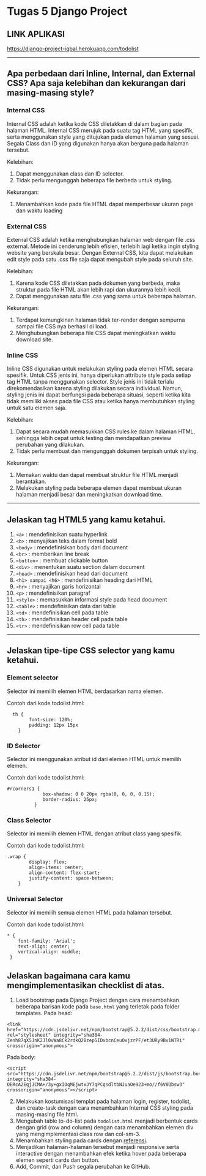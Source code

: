 # Tugas 5 Django Project
## LINK APLIKASI
https://django-project-iqbal.herokuapp.com/todolist
<hr>

## Apa perbedaan dari Inline, Internal, dan External CSS? Apa saja kelebihan dan kekurangan dari masing-masing style?

### Internal CSS
Internal CSS adalah ketika kode CSS diletakkan di dalam bagian <head> pada halaman HTML. Internal CSS merujuk pada suatu tag HTML yang spesifik, serta menggunakan style yang ditujukan pada elemen halaman yang sesuai. Segala Class dan ID yang digunakan hanya akan berguna pada halaman tersebut.

Kelebihan:
1. Dapat menggunakan class dan ID selector.
2. Tidak perlu mengunggah beberapa file berbeda untuk styling.

Kekurangan:
1. Menambahkan kode pada file HTML dapat memperbesar ukuran page dan waktu loading

### External CSS
External CSS adalah ketika menghubungkan halaman web dengan file .css external. Metode ini cenderung lebih efisien, terlebih lagi ketika ingin styling website yang berskala besar. Dengan External CSS, kita dapat melakukan edit style pada satu .css file saja dapat mengubah style pada seluruh site.

Kelebihan:
1. Karena kode CSS diletakkan pada dokumen yang berbeda, maka struktur pada file HTML akan lebih rapi dan ukurannya lebih kecil.
2. Dapat menggunakan satu file .css yang sama untuk beberapa halaman.

Kekurangan:
1. Terdapat kemungkinan halaman tidak ter-render dengan sempurna sampai file CSS nya berhasil di load.
2. Menghubungkan beberapa file CSS dapat meningkatkan waktu download site.

### Inline CSS
Inline CSS digunakan untuk melakukan styling pada elemen HTML secara spesifik. Untuk CSS jenis ini, hanya diperlukan attribute style pada setiap tag HTML tanpa menggunakan selector. Style jenis ini tidak terlalu direkomendasikan karena styling dilakukan secara individual. Namun, styling jenis ini dapat berfungsi pada beberapa situasi, seperti ketika kita tidak memiliki akses pada file CSS atau ketika hanya membutuhkan styling untuk satu elemen saja.

Kelebihan:
1. Dapat secara mudah memasukkan CSS rules ke dalam halaman HTML, sehingga lebih cepat untuk testing dan mendapatkan preview perubahan yang dilakukan.
2. Tidak perlu membuat dan mengunggah dokumen terpisah untuk styling.

Kekurangan:
1. Memakan waktu dan dapat membuat struktur file HTML menjadi berantakan.
2. Melakukan styling pada beberapa elemen dapat membuat ukuran halaman menjadi besar dan meningkatkan download time.

<hr>
  
## Jelaskan tag HTML5 yang kamu ketahui.

1. `<a>` : mendefinisikan suatu hyperlink
2. `<b>` : menyajikan teks dalam format bold
3. `<body>` : mendefinisikan body dari document
4. `<br>` : memberikan line break
5. `<button>` : membuat clickable button
6. `<div>` : menentukan suatu section dalam document
7. `<head>` : mendefinisikan head dari document
8. `<h1> sampai <h6>` : mendefinisikan heading dari HTML
9. `<hr>` : menyajikan garis horizontal
10. `<p>` : mendefinisikan paragraf
11. `<style>` : memasukkan informasi style pada head document
12. `<table>` : mendefinisikan data dari table
13. `<td>` : mendefinisikan cell pada table
14. `<th>` : mendefinisikan header cell pada table
15. `<tr>` : mendefinisikan row cell pada table

<hr>

## Jelaskan tipe-tipe CSS selector yang kamu ketahui.

### Element selector
Selector ini memilih elemen HTML berdasarkan nama elemen.

Contoh dari kode todolist.html:
```
  th {
        font-size: 120%;
        padding: 12px 15px
    }
```

### ID Selector
Selector ini menggunakan atribut id dari elemen HTML untuk memilih elemen.

Contoh dari kode todolist.html:
```
#rcorners1 {
             box-shadow: 0 0 20px rgba(0, 0, 0, 0.15);
             border-radius: 25px;
          }
```

### Class Selector
Selector ini memilih elemen HTML dengan atribut class yang spesifik.

Contoh  dari kode todolist.html:
```
.wrap {
        display: flex;
        align-items: center;
        align-content: flex-start;
        justify-content: space-between;
    }
```
  
### Universal Selector
Selector ini memilih semua elemen HTML pada halaman tersebut.

Contoh dari kode todolist.html:
```
* {
    font-family: 'Arial';
    text-align: center;
    vertical-align: middle;
 }
```
  
## Jelaskan bagaimana cara kamu mengimplementasikan checklist di atas.

1. Load bootstrap pada Django Project dengan cara menambahkan beberapa barisan kode pada `base.html` yang terletak pada folder templates.
  Pada head:
  ```
  <link href="https://cdn.jsdelivr.net/npm/bootstrap@5.2.2/dist/css/bootstrap.min.css" rel="stylesheet" integrity="sha384-Zenh87qX5JnK2Jl0vWa8Ck2rdkQ2Bzep5IDxbcnCeuOxjzrPF/et3URy9Bv1WTRi" crossorigin="anonymous">
  ```
  Pada body:
  ```
  <script src="https://cdn.jsdelivr.net/npm/bootstrap@5.2.2/dist/js/bootstrap.bundle.min.js" integrity="sha384-OERcA2EqjJCMA+/3y+gxIOqMEjwtxJY7qPCqsdltbNJuaOe923+mo//f6V8Qbsw3" crossorigin="anonymous"></script>
  ```

2. Melakukan kostumisasi templat pada halaman login, register, todolist, dan create-task dengan cara menambahkan Internal CSS styling pada masing-masing file html. 
3. Mengubah table to-do-list pada `todolist.html` menjadi berbentuk cards dengan grid (row and column) dengan cara menambahkan elemen div yang mengimplementasi class row dan col-sm-3.
4. Menambahkan styling pada cards dengan [referensi](https://getbootstrap.com/docs/4.3/components/card/).
5. Menjadikan halaman-halaman tersebut menjadi responsive serta interactive dengan menambahkan efek ketika hover pada beberapa elemen seperti cards dan button.
6. Add, Commit, dan Push segala perubahan ke GitHub.
